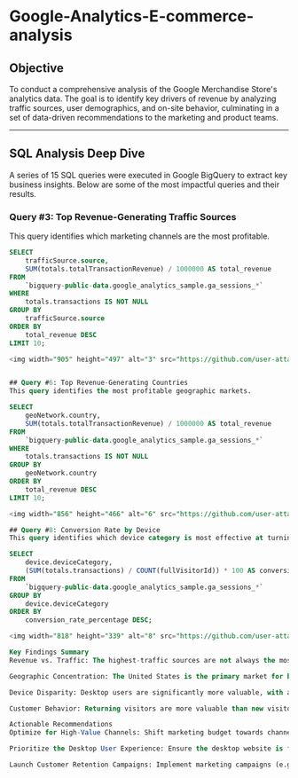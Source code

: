 # Google-Analytics-E-commerce-analysis

## Objective
To conduct a comprehensive analysis of the Google Merchandise Store's analytics data. The goal is to identify key drivers of revenue by analyzing traffic sources, user demographics, and on-site behavior, culminating in a set of data-driven recommendations to the marketing and product teams.

---

## SQL Analysis Deep Dive
A series of 15 SQL queries were executed in Google BigQuery to extract key business insights. Below are some of the most impactful queries and their results.

### Query #3: Top Revenue-Generating Traffic Sources
This query identifies which marketing channels are the most profitable.
```sql
SELECT
    trafficSource.source,
    SUM(totals.totalTransactionRevenue) / 1000000 AS total_revenue
FROM
    `bigquery-public-data.google_analytics_sample.ga_sessions_*`
WHERE
    totals.transactions IS NOT NULL
GROUP BY
    trafficSource.source
ORDER BY
    total_revenue DESC
LIMIT 10;

<img width="905" height="497" alt="3" src="https://github.com/user-attachments/assets/6ff5b111-c5b7-4b9a-aa5e-f0e948714db5" />


## Query #6: Top Revenue-Generating Countries
This query identifies the most profitable geographic markets.

SELECT
    geoNetwork.country,
    SUM(totals.totalTransactionRevenue) / 1000000 AS total_revenue
FROM
    `bigquery-public-data.google_analytics_sample.ga_sessions_*`
WHERE
    totals.transactions IS NOT NULL
GROUP BY
    geoNetwork.country
ORDER BY
    total_revenue DESC
LIMIT 10;

<img width="856" height="466" alt="6" src="https://github.com/user-attachments/assets/17920741-4d04-4c6b-989c-d794fe6cd3e4" />

## Query #8: Conversion Rate by Device
This query identifies which device category is most effective at turning visitors into buyers.

SELECT
    device.deviceCategory,
    (SUM(totals.transactions) / COUNT(fullVisitorId)) * 100 AS conversion_rate_percentage
FROM
    `bigquery-public-data.google_analytics_sample.ga_sessions_*`
GROUP BY
    device.deviceCategory
ORDER BY
    conversion_rate_percentage DESC;

<img width="818" height="339" alt="8" src="https://github.com/user-attachments/assets/a0ccc57d-77e7-437e-a3b7-50426467bff1" />

Key Findings Summary
Revenue vs. Traffic: The highest-traffic sources are not always the most profitable.

Geographic Concentration: The United States is the primary market for both traffic and revenue.

Device Disparity: Desktop users are significantly more valuable, with a much higher conversion rate than mobile users.

Customer Behavior: Returning visitors are more valuable than new visitors, spending more on average.

Actionable Recommendations
Optimize for High-Value Channels: Shift marketing budget towards channels that deliver high-revenue customers, not just high traffic.

Prioritize the Desktop User Experience: Ensure the desktop website is flawlessly optimized for conversions and investigate the mobile checkout funnel to improve its low conversion rate.

Launch Customer Retention Campaigns: Implement marketing campaigns (e.g., email, loyalty discounts) to bring valuable returning customers back to the store.
